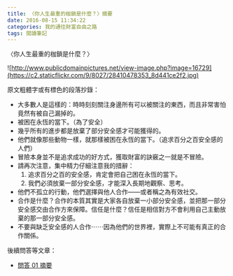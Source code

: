 ```yaml
---
title: 〈你人生最重的枷鎖是什麼？〉摘要
date: 2016-08-15 11:34:22
categories: 我的通往財富自由之路
tags: 閱讀筆記
---
```


〈你人生最重的枷鎖是什麼？〉

![http://www.publicdomainpictures.net/view-image.php?image=16729](https://c2.staticflickr.com/9/8027/28410478353_8d441ce2f2.jpg)


原文粗體字或有標色的段落抄錄：
- 大多數人是這樣的：時時刻刻關注身邊所有可以被關注的東西，而且非常害怕竟然有被自己漏掉的。
- 被困在永恆的當下。（為了安全）
- 幾乎所有的進步都是放棄了部分安全感才可能獲得的。
- 他們就像那些動物一樣，就那樣被困在永恆的當下。（追求百分之百安全感的人們）
- 冒險本身並不是追求成功的好方式，獲取財富的訣竅之一就是不冒險。
- 請再次注意，集中精力仔細注意我的措辭：
    1. 追求百分之百的安全感，肯定會把自己困在永恆的當下。
    2. 我們必須放棄一部分安全感，才能深入長期地觀察、思考。
- 他們不孤立的行動，他們選擇與他人合作——或者稱之為有效社交。
- 合作是什麼？合作的本質其實是大家各自放棄一小部分安全感，並把那一部分安全感交由合作方來保障。信任是什麼？信任是相信對方不會利用自己主動放棄的那一部分安全感。
- 不要與缺乏安全感的人合作⋯⋯因為他們的世界裡，實際上不可能有真正的合作關係。


後續問答等文章：
- [問答 01 摘要](/2016/08/16/BOF-X003-20160816/)
